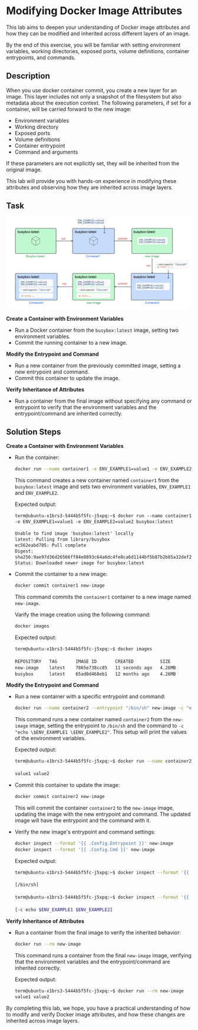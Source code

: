 
# Modifying Docker Image Attributes

This lab aims to deepen your understanding of Docker image attributes and how they can be modified and inherited across different layers of an image. 

By the end of this exercise, you will be familiar with setting environment variables, working directories, exposed ports, volume definitions, container entrypoints, and commands.
## Description


When you use docker container commit, you create a new layer for an image. This layer includes not only a snapshot of the filesystem but also metadata about the execution context. The following parameters, if set for a container, will be carried forward to the new image:

- Environment variables
- Working directory
- Exposed ports
- Volume definitions
- Container entrypoint
- Command and arguments

If these parameters are not explicitly set, they will be inherited from the original image.

This lab will provide you with hands-on experience in modifying these attributes and observing how they are inherited across image layers.

## Task

![alt text](./images/image.png)

**Create a Container with Environment Variables**
- Run a Docker container from the `busybox:latest` image, setting two environment variables.
- Commit the running container to a new image.

**Modify the Entrypoint and Command**
- Run a new container from the previously committed image, setting a new entrypoint and command.
- Commit this container to update the image.

**Verify Inheritance of Attributes**
- Run a container from the final image without specifying any command or entrypoint to verify that the environment variables and the entrypoint/command are inherited correctly.



## Solution Steps

**Create a Container with Environment Variables**

- Run the container:
    ```bash
    docker run --name container1 -e ENV_EXAMPLE1=value1 -e ENV_EXAMPLE2=value2 busybox:latest
    ```

    This command creates a new container named `container1` from the `busybox:latest` image and sets two environment variables, `ENV_EXAMPLE1` and `ENV_EXAMPLE2`.

    Expected output:

    ```
    term@ubuntu-x1brs3-5444b5f5fc-j5xpq:~$ docker run --name container1 -e ENV_EXAMPLE1=value1 -e ENV_EXAMPLE2=value2 busybox:latest

    Unable to find image 'busybox:latest' locally
    latest: Pulling from library/busybox
    ec562eabd705: Pull complete 
    Digest: sha256:9ae97d36d26566ff84e8893c64a6dc4fe8ca6d1144bf5b87b2b85a32def253c7
    Status: Downloaded newer image for busybox:latest
    ```

- Commit the container to a new image:
    ```bash
    docker commit container1 new-image
    ```

    This command commits the `container1` container to a new image named `new-image`.

    Varify the image creation using the following command:

    ```bash
    docker images
    ```

    Expected output:

    ```bash
    term@ubuntu-x1brs3-5444b5f5fc-j5xpq:~$ docker images

    REPOSITORY   TAG       IMAGE ID       CREATED          SIZE
    new-image    latest    7865e738cc85   11 seconds ago   4.26MB
    busybox      latest    65ad0d468eb1   12 months ago    4.26MB
    ```


**Modify the Entrypoint and Command**

- Run a new container with a specific entrypoint and command:
    ```bash
    docker run --name container2 --entrypoint "/bin/sh" new-image -c "echo \$ENV_EXAMPLE1 \$ENV_EXAMPLE2"
    ```

    This command runs a new container named `container2` from the `new-image` image, setting the entrypoint to `/bin/sh` and the command to `-c "echo \$ENV_EXAMPLE1 \$ENV_EXAMPLE2"`. This setup will print the values of the environment variables.

    Expected output:

    ```bash
    term@ubuntu-x1brs3-5444b5f5fc-j5xpq:~$ docker run --name container2 --entrypoint "/bin/sh" new-image -c "echo \$ENV_EXAMPLE1 \$ENV_EXAMPLE2"

    value1 value2
    ```


- Commit this container to update the image:
    ```bash
    docker commit container2 new-image
    ```
    This will commit the container `container2` to the `new-image` image, updating the image with the new entrypoint and command. The updated image will have the entrypoint and the command with it.

- Verify the new image's entrypoint and command settings:
    ```bash
    docker inspect --format '{{ .Config.Entrypoint }}' new-image
    docker inspect --format '{{ .Config.Cmd }}' new-image
    ```

    Expected output:

    ```bash
    term@ubuntu-x1brs3-5444b5f5fc-j5xpq:~$ docker inspect --format '{{ .Config.Entrypoint }}' new-image

    [/bin/sh]

    term@ubuntu-x1brs3-5444b5f5fc-j5xpq:~$ docker inspect --format '{{ .Config.Cmd }}' new-image

    [-c echo $ENV_EXAMPLE1 $ENV_EXAMPLE2]
    ```

**Verify Inheritance of Attributes**

- Run a container from the final image to verify the inherited behavior:
    ```bash
    docker run --rm new-image
    ```

    This command runs a container from the final `new-image` image, verifying that the environment variables and the entrypoint/command are inherited correctly. 

    Expected output:

    ```bash
    term@ubuntu-x1brs3-5444b5f5fc-j5xpq:~$ docker run --rm new-image
    value1 value2
    ```


By completing this lab, we hope, you have a practical understanding of how to modify and verify Docker image attributes, and how these changes are inherited across image layers.
